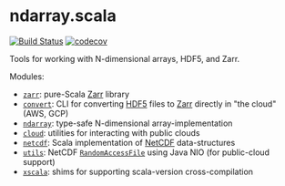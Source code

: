 # ndarray.scala
[![Build Status](https://travis-ci.org/lasersonlab/ndarray.scala.svg?branch=master)](https://travis-ci.org/lasersonlab/ndarray.scala)
[![codecov](https://codecov.io/gh/lasersonlab/ndarray.scala/branch/master/graph/badge.svg)](https://codecov.io/gh/lasersonlab/ndarray.scala)

Tools for working with N-dimensional arrays, HDF5, and Zarr.

Modules:

- [`zarr`](zarr): pure-Scala [Zarr] library
- [`convert`](convert): CLI for converting [HDF5] files to [Zarr] directly in "the cloud" (AWS, GCP)
- [`ndarray`](ndarray): type-safe N-dimensional array-implementation
- [`cloud`](cloud): utilities for interacting with public clouds
- [`netcdf`](netcdf): Scala implementation of [NetCDF] data-structures
- [`utils`](utils): NetCDF [`RandomAccessFile`] using Java NIO (for public-cloud support) 
- [`xscala`](xscala): shims for supporting scala-version cross-compilation 

[HDF5]: https://portal.hdfgroup.org/display/HDF5/HDF5
[Zarr]: https://zarr.readthedocs.io/en/stable/
[NetCDF]: https://www.unidata.ucar.edu/software/netcdf/

[`RandomAccessFile`]: https://github.com/Unidata/thredds/blob/v5.0.0-beta5/cdm/src/main/java/ucar/unidata/io/RandomAccessFile.java
